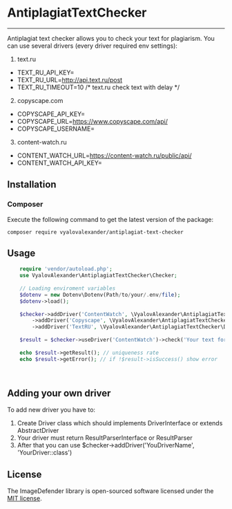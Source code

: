 # AntiplagiatTextChecker

---

Antiplagiat text checker allows you to check your text for plagiarism.
You can use several drivers (every driver required env settings):
1. text.ru
* TEXT_RU_API_KEY=
* TEXT_RU_URL=http://api.text.ru/post
* TEXT_RU_TIMEOUT=10 /* text.ru check text with delay */
2. copyscape.com
* COPYSCAPE_API_KEY=
* COPYSCAPE_URL=https://www.copyscape.com/api/
* COPYSCAPE_USERNAME=
3. content-watch.ru
* CONTENT_WATCH_URL=https://content-watch.ru/public/api/
* CONTENT_WATCH_API_KEY=

## Installation

### Composer

Execute the following command to get the latest version of the package:

```terminal
composer require vyalovalexander/antiplagiat-text-checker
```

## Usage

```php
    require 'vendor/autoload.php';
    use VyalovAlexander\AntiplagiatTextChecker\Checker;
    
    // Loading enviroment variables
    $dotenv = new Dotenv\Dotenv(Path/to/your/.env/file);
    $dotenv->load();
    
    $checker->addDriver('ContentWatch', \VyalovAlexander\AntiplagiatTextChecker\Drivers\ContentWatch\Driver::class)
        ->addDriver('Copyscape', \VyalovAlexander\AntiplagiatTextChecker\Drivers\Copyscape\Driver::class)
        ->addDriver('TextRU', \VyalovAlexander\AntiplagiatTextChecker\Drivers\TextRU\Driver::class);
    
    $result = $checker->useDriver('ContentWatch')->check('Your text for check');
    
    echo $result->getResult(); // uniqueness rate
    echo $result->getError(); // if !$result->isSuccess() show error

    
```  
## Adding your own driver

To add new driver you have to:

1. Create Driver class which should implements DriverInterface or extends AbstractDriver
2. Your driver must return ResultParserInterface or ResultParser
3. After that you can use $checker->addDriver('YouDriverName', 'YourDriver::class')

## License

The ImageDefender library is open-sourced software licensed under the [MIT license](http://opensource.org/licenses/MIT).
